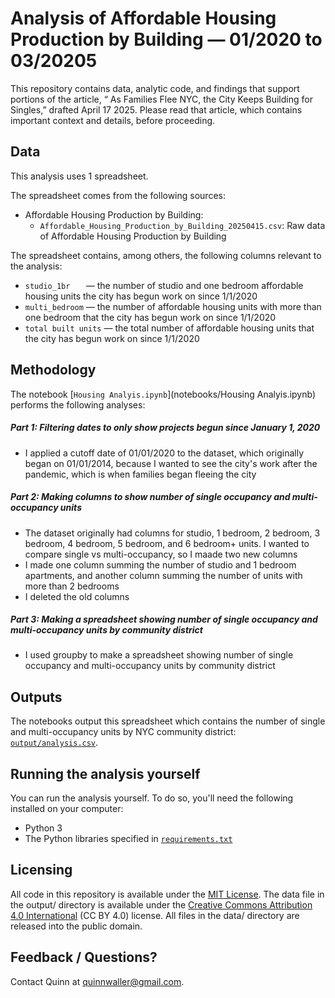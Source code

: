 
# Analysis of Affordable Housing Production by Building — 01/2020 to 03/20205

This repository contains data, analytic code, and findings that support portions of the article, “ As Families Flee NYC, the City Keeps Building for Singles,” drafted April 17 2025. Please read that article, which contains important context and details, before proceeding.

## Data

This analysis uses 1 spreadsheet.

The spreadsheet comes from the following sources:

- Affordable Housing Production by Building:
  - `Affordable_Housing_Production_by_Building_20250415.csv`: Raw data of Affordable Housing Production by Building

The spreadsheet contains, among others, the following columns relevant to the analysis: 

- `studio_1br	` — the number of studio and one bedroom affordable housing units the city has begun work on since 1/1/2020
- `multi_bedroom` — the number of affordable housing units with more than one bedroom that the city has begun work on since 1/1/2020
- `total built units` — the total number of affordable housing units that the city has begun work on since 1/1/2020

## Methodology

The notebook [`Housing Analyis.ipynb`](notebooks/Housing Analyis.ipynb) performs the following analyses:

##### Part 1: Filtering dates to only show projects begun since January 1, 2020

- I applied a cutoff date of 01/01/2020 to the dataset, which originally began on 01/01/2014, because I wanted to see the city's work after the pandemic, which is when families began fleeing the city


##### Part 2: Making columns to show number of single occupancy and multi-occupancy units

- The dataset originally had columns for studio, 1 bedroom, 2 bedroom, 3 bedroom, 4 bedroom, 5 bedroom, and 6 bedroom+ units. I wanted to compare single vs multi-occupancy, so I maade two new columns
- I made one column summing the number of studio and 1 bedroom apartments, and another column summing the number of units with more than 2 bedrooms
- I deleted the old columns 

##### Part 3: Making a spreadsheet showing number of single occupancy and multi-occupancy units by community district 
- I used groupby to make a spreadsheet showing number of single occupancy and multi-occupancy units by community district


## Outputs

The notebooks output this spreadsheet which contains the number of single and multi-occupancy units by NYC community district: [`output/analysis.csv`](output/analysis.csv).

## Running the analysis yourself

You can run the analysis yourself. To do so, you'll need the following installed on your computer:

- Python 3
- The Python libraries specified in [`requirements.txt`](requirements.txt)

## Licensing

All code in this repository is available under the [MIT License](https://opensource.org/licenses/MIT). The data file in the output/ directory is available under the [Creative Commons Attribution 4.0 International](https://creativecommons.org/licenses/by/4.0/) (CC BY 4.0) license. All files in the data/ directory are released into the public domain.

## Feedback / Questions?

Contact Quinn at quinnwaller@gmail.com.
